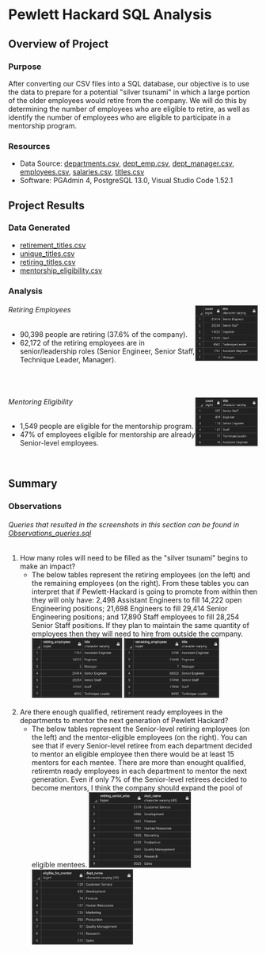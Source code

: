 # Pewlett Hackard SQL Analysis

## Overview of Project

### Purpose

After converting our CSV files into a SQL database, our objective is to use the data to prepare for a potential "silver tsunami" in which a large portion of the older employees would retire from the company. We will do this by determining the number of employees who are eligible to retire, as well as identify the number of employees who are eligible to participate in a mentorship program.

### Resources

- Data Source: [departments.csv](Data/departments.csv), [dept_emp.csv](Data/dept_emp.csv), [dept_manager.csv](Data/dept_manager.csv), [employees.csv](Data/employees.csv), [salaries.csv](Data/salaries.csv), [titles.csv](Data/salaries.csv)
- Software: PGAdmin 4, PostgreSQL 13.0, Visual Studio Code 1.52.1

## Project Results

### Data Generated
- [retirement_titles.csv](Data/retirement_titles.csv)
- [unique_titles.csv](Data/unique_titles.csv)
- [retiring_titles.csv](Data/retiring_titles.csv)
- [mentorship_eligibility.csv](Data/mentorship_eligibility.csv)

### Analysis

###### Retiring Employees <img src='/Resources/unique_titles.png' width = 25% align="right" alt="Retiring Employees Grouped By Title" title="Retiring Employees Grouped By Title">


- 90,398 people are retiring (37.6% of the company).
- 62,172 of the retiring employees are in senior/leadership roles (Senior Engineer, Senior Staff, Technique Leader, Manager).

<br/>
<br/>

###### Mentoring Eligibility <img src='/Resources/mentoring_eligibilty_groupby_titles.png' width = 25% align="right" alt="Mentor Eligble Employees Grouped By Title" title="Mentor Eligble Employees Grouped By Title">

- 1,549 people are eligible for the mentorship program.
- 47% of employees eligible for mentorship are already Senior-level employees.
<br/>

## Summary

### Observations
###### Queries that resulted in the screenshots in this section can be found in [Observations_queries.sql](Queries/Observations_queries.sql)


1. How many roles will need to be filled as the "silver tsunami" begins to make an impact?
    - The below tables represent the retiring employees (on the left) and the remaining employees (on the right). From these tables you can interpret that if Pewlett-Hackard is going to promote from within then they will only have: 2,498 Assistant Engineers to fill 14,222 open Engineering positions; 21,698 Engineers to fill 29,414 Senior Engineering positions; and 17,890 Staff employees to fill 28,254 Senior Staff positions. If they plan to maintain the same quantity of employees then they will need to hire from outside the company.
    <img src='/Resources/retiring_employees_by_title.png' width = 40% alt="Retiring Employees Grouped By Title" title="Retiring Employees Grouped By Title"> <img src='/Resources/remaining_employees_by_title.png' width = 42% alt="Remaining Employees Grouped By Title" title="Remaining Employees Grouped By Title">
    <br/>
2. Are there enough qualified, retirement ready employees in the departments to mentor the next generation of Pewlett Hackard?
    - The below tables represent the Senior-level retiring employees (on the left) and the mentor-eligible employees (on the right). You can see that if every Senior-level retiree from each department decided to mentor an eligible employee then there would be at least 15 mentors for each mentee. There are more than enought qualified, retiremtn ready employees in each department to mentor the next generation. Even if only 7% of the Senior-level retirees decided to become mentors, I think the company should expand the pool of eligible mentees. 
    <img src='/Resources/retiring_senior_employees.png' width = 45% alt="Retiring Senior Employees By Department" title="Retiring Senior Employees By Department"> <img src='/Resources/eligible_for_mentor.png' width = 44.8%  alt="Employees Eligible for Mentor By Department" title="Employees Eligible for Mentor By Department"> 
